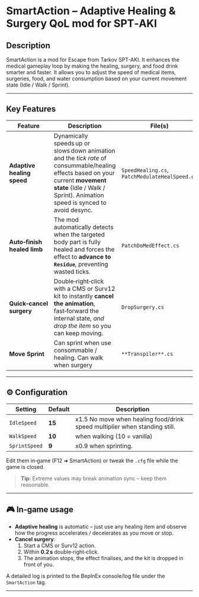 # SmartAction – Adaptive Healing & Surgery QoL mod for SPT‑AKI

## Description
SmartAction is a mod for Escape from Tarkov SPT-AKI. It enhances the medical gameplay loop by making the healing, surgery, and food drink smarter and faster. It allows you to adjust the speed of medical items, surgeries, food, and water consumption based on your current movement state (Idle / Walk / Sprint).

---

## Key Features

| Feature                     | Description                                                                                                                                                                                                  | File(s)                                        |
|-----------------------------|--------------------------------------------------------------------------------------------------------------------------------------------------------------------------------------------------------------|------------------------------------------------|
| **Adaptive healing speed**  | Dynamically speeds up or slows down animation and the *tick rate* of consummable/healing effects based on your current **movement state** (Idle / Walk / Sprint). Animation speed is synced to avoid desync. | `SpeedHealing.cs`, `PatchModulateHealSpeed.cs` |
| **Auto‑finish healed limb** | The mod automatically detects when the targeted body part is fully healed and forces the effect to **advance to `Residue`**, preventing wasted ticks.                                                        | `PatchDoMedEffect.cs`                          |
| **Quick‑cancel surgery**    | Double‑right‑click with a CMS or Surv12 kit to instantly **cancel the animation**, fast‑forward the internal state, *and drop the item* so you can keep moving.                                              | `DropSurgery.cs`                               |
| **Move Sprint**             | Can sprint when use consommable / healing. Can walk when surgery                                                                                                                                             | `**Transpiler**.cs`                            |

---

## ⚙️ Configuration

| Setting       | Default | Description                                                                  |
| ------------- |---------|------------------------------------------------------------------------------|
| `IdleSpeed`   | **15**  | x1.5 No move   when healing food/drink speed multiplier when standing still. |
| `WalkSpeed`   | **10**  | when walking (10 = vanilla)                                                  |
| `SprintSpeed` | **9**   | x0.9 when sprinting.                                                         |

Edit them in‑game (F12 ➜ SmartAction) or tweak the `.cfg` file while the game is closed.

> **Tip:** Extreme values may break animation sync – keep them reasonable.

---
## 🎮 In‑game usage

* **Adaptive healing** is automatic – just use any healing item and observe how the progress accelerates / decelerates as you move or stop.
* **Cancel surgery**:
    1. Start a CMS or Surv12 action.
    2. Within **0.2 s** double‑right‑click.
    3. The animation stops, the effect finalises, and the kit is dropped in front of you.

A detailed log is printed to the BepInEx console/log file under the `SmartAction` tag.

---
